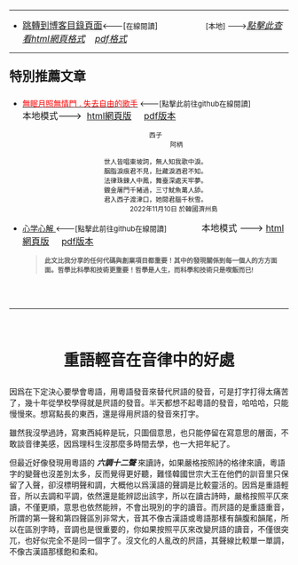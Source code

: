 ****
- [<font size=3>跳轉到博客目錄頁面</font>](../../tableOfContent.md)<---[<font size=2>在線閱讀</font>]&nbsp;&nbsp; &nbsp; &nbsp; &nbsp; &nbsp; &nbsp; &nbsp; &nbsp; &nbsp;&nbsp; &nbsp;  <font size=2> [本地] ---></font><font size=3>[*_點擊此查看html網頁格式_*](../../tableOfContent.html)&nbsp; &nbsp; [*_pdf格式_*](../../tableOfContent.md.pdf)</font>
****

### <p style="font-size: 23px; font-weight:900;">特別推薦文章</p>

- [<font color=red>無眠月照無情門 . 失去自由的歌手</font>](https://github.com/brianwchh/worldofheart/blob/main/md_and_html/%E7%84%A1%E7%9C%A0%E6%9C%88%E7%85%A7%E7%84%A1%E6%83%85%E9%96%80.md)<font size=2> <---[點擊此前往github在線閱讀]</font> &nbsp;&nbsp;&nbsp;&nbsp;&nbsp;&nbsp;&nbsp;&nbsp;&nbsp;&nbsp;&nbsp;&nbsp;&nbsp;&nbsp;&nbsp; <font size=3>本地模式---> &nbsp;[html網頁版](../../md_and_html/無眠月照無情門.html) &nbsp;&nbsp;&nbsp; [pdf版本](../../md_and_html/無眠月照無情門.md.pdf) </font>

    <div align=center>

    <sub>西子</br>&nbsp;&nbsp;&nbsp;&nbsp;&nbsp;&nbsp;&nbsp;&nbsp;&nbsp;&nbsp;&nbsp;&nbsp;&nbsp;&nbsp;&nbsp;&nbsp;&nbsp;&nbsp;&nbsp;&nbsp;&nbsp;&nbsp;&nbsp;阿柄</br></br>世人皆唱東坡詞，無人知我歌中淚。</br>胭脂淚痕君不見，肚藏淚酒君不知。</br>法律珠鍊人中鳳，舞臺深處天牢夢。</br>鍍金屠門千豬過，三寸魷魚萬人舔。</br>君入西子渡津口，她閱君腦千秋雪。</br>&nbsp;&nbsp;&nbsp;&nbsp;&nbsp;&nbsp;&nbsp;&nbsp;&nbsp;&nbsp;&nbsp;&nbsp;&nbsp;&nbsp;&nbsp;&nbsp;&nbsp;&nbsp;&nbsp;&nbsp;2022年11月10日 於韓國濟州島</sub>

    </div>
    
-  [心学心解 ](https://github.com/brianwchh/worldofheart/blob/main/md_and_html/%E5%BF%83%E5%AD%B8%E6%96%B0%E8%A7%A3.md)<font size=2><---[點擊此前往github在線閱讀]</font>&nbsp;&nbsp;&nbsp;&nbsp;&nbsp;&nbsp;&nbsp;&nbsp;&nbsp;&nbsp;&nbsp;&nbsp;&nbsp;&nbsp;&nbsp; <font size=3>本地模式 --->&nbsp;[html網頁版](../../md_and_html/心學新解.html) &nbsp;&nbsp;&nbsp; [pdf版本](../../md_and_html/心學新解.md.pdf) </font>

    > **<sub>此文比我分享的任何代碼與創業項目都重要！其中的發現關係到每一個人的方方面面。哲學比科學和技術更重要！哲學是人生，而科學和技術只是喫飯而已!</sub>**

    </br>
    </br>

****

</br>

# <p align="center"> 重語輕音在音律中的好處    </p>

因爲在下定決心要學會粵語，用粵語發音來替代屄語的發音，可是打字打得太痛苦了，幾十年從學校學得就是屄語的發音。半天都想不起粵語的發音，哈哈哈，只能慢慢來。想寫點長的東西，還是得用屄語的發音來打字。  

雖然我沒學過詩，寫東西純粹是玩，只圖個意思，也只能停留在寫意思的層面，不敢談音律美感，因爲理科生沒那麼多時間去學，也一大把年紀了。  

但最近好像發現用粵語的 **_六調十二聲_** 來讀詩，如果嚴格按照詩的格律來讀，粵語字的變聲也沒差別太多，反而覺得更好聽，難怪韓國世宗大王在他們的訓音里只保留了入聲，卻沒標明聲和調，大概他以爲漢語的聲調是比較靈活的。因爲是重語輕音，所以去調和平調，依然還是能辨認出該字，所以在讀古詩時，嚴格按照平仄來讀，不僅更順，意思也依然能辨，不會出現別的字的讀音。而屄語的是重語重音，所謂的第一聲和第四聲區別非常大，音其不像古漢語或粵語那樣有韻腹和韻尾，所以在區別字時，音調也是很重要的，你如果按照平仄來改變屄語的讀音，不僅很突兀，也好似完全不是同一個字了。沒文化的人亂改的屄語，其聲線比較單一單調，不像古漢語那樣飽和柔和。




